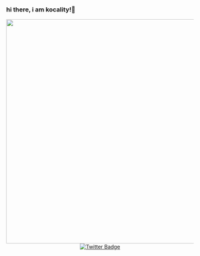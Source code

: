 ### hi there, i am kocality!👋



<div id="header" align="center">
  <img src="https://media.tenor.com/6Q7bURXDaNIAAAAC/anime-death-note.gif" width="600"/>


<div id="badges">
  <a href="https://twitter.com/kkocality">
    <img src="https://img.shields.io/badge/Twitter-blue?style=for-the-badge&logo=twitter&logoColor=white" alt="Twitter Badge"/>
  </a>
</div>
